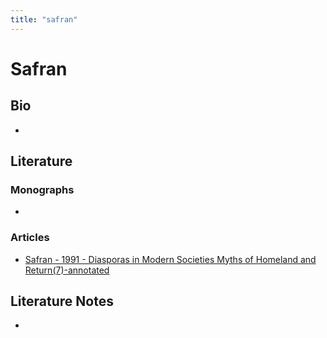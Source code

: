 ```yaml
---
title: "safran"
---
```

# Safran

## Bio
- 

## Literature
### Monographs 
- 

### Articles 
- [Safran - 1991 - Diasporas in Modern Societies Myths of Homeland and Return(7)-annotated](Attachments/PDFs/Safran%20-%201991%20-%20Diasporas%20in%20Modern%20Societies%20Myths%20of%20Homeland%20and%20Return(7)-annotated.pdf)

## Literature Notes
-